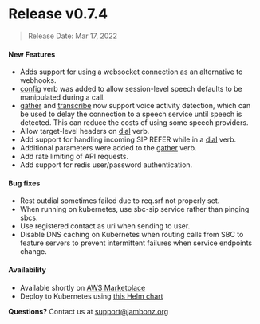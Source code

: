 # Release v0.7.4
> Release Date: Mar 17, 2022

#### New Features
- Adds support for using a websocket connection as an alternative to webhooks.
- [config](/docs/webhooks/config/) verb was added to allow session-level speech defaults to be manipulated during a call.
- [gather](/docs/webhooks/gather) and [transcribe](/docs/webhooks/transcribe) now support voice activity detection, which can be used to delay the connection to a speech service until speech is detected.  This can reduce the costs of using some speech providers.
- Allow target-level headers on [dial](/docs/webhooks/dial) verb.
- Add support for handling incoming SIP REFER while in a [dial](/docs/webhooks/dial) verb.
- Additional parameters were added to the [gather](/docs/webhooks/gather) verb.
- Add rate limiting of API requests.
- Add support for redis user/password authentication.

#### Bug fixes
- Rest outdial sometimes failed due to req.srf not properly set.
- When running on kubernetes, use sbc-sip service rather than pinging sbcs.
- Use registered contact as uri when sending to user.
- Disable DNS caching on Kubernetes when routing calls from SBC to feature servers to prevent intermittent failures when service endpoints change.

#### Availability
- Available shortly on <a href="https://aws.amazon.com/marketplace/pp/prodview-55wp45fowbovo" target="_blank" >AWS Marketplace</a>
- Deploy to Kubernetes using [this Helm chart](https://github.com/jambonz/helm-charts)

**Questions?** Contact us at <a href="mailto:support@jambonz.org">support@jambonz.org</a>